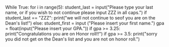 While True:
    for i in range(5):
        student_last = input("Please type your last name, or if you wish to not continue please input ZZZ in all caps.")
        if student_last == "ZZZ":
          print("we will not continue to seof you are on the Dean's list!")
        else:
            student_first = input ("Please insert your first name.")
            gpa = float(input("Please insert your GPA."))
            if gpa >= 3.25:
                print("Congratulations you are on Honor roll!!")
            if gpa >= 3.5:
                print("sorry you did not get on the Dean's list and you are not on honor roll.")
